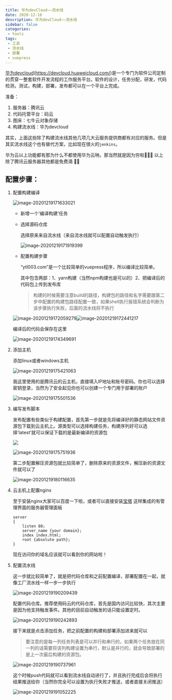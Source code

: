 ```yaml
---
title: 华为devCloud——流水线
date: 2020-12-16
description: 华为devCloud——流水线
sidebar: false
categories:
 - tools
tags:
 - 工具
 - 流水线
 - 部署
 - vuepress
---
```


[华为devcloud](https://devcloud.huaweicloud.com/)(https://devcloud.huaweicloud.com/)是一个专门为软件公司定制的贯穿一整套软件开发流程的工作服务平台。软件的设计，任务分配，研发，代码检测，测试，构建，部署，发布都可以在一个平台上完成。

准备：
1. 服务器：腾讯云
2. 代码托管平台：码云
3. 图床：七牛云对象存储
4. 构建流水线：华为devcloud

其实，上面这些除了构建流水线其他几项几大云服务提供商都有对应的服务。但是其实流水线这个也有替代方案，比如现在很火的`jenkins`。

华为云以上功能都有那为什么不都使用华为云呐，那当然就是因为穷啦🌚🌚🌚  以上除了腾讯云服务器其他都是免费滴 🙈🙈

## 配置步骤：

1. 配置构建编译

   ![image-20201219171633021](http://qcdn.ytl003.com/md/image-20201219171633021.png)

   - 新增一个’编译构建’任务

   - 选择源码仓库

     选择原来来自流水线（来自流水线就可以配置自动触发执行）

     ![image-20201219171919399](http://qcdn.ytl003.com/md/image-20201219171919399.png)

   - 配置构建步骤

     “ytl003.com”是一个比较简单的vuepress程序，所以编译比较简单。

     其中包含两部：1、yarn构建（当然npm构建也是可以的）2、把编译后的代码包上传到发布库

     > 构建的时候需要注意build的路径，构建包的路径和名字需要跟第二步中配置的构建包路径配置一致，如果shell执行报错系统会判断为该步骤执行失败，后面的流水线将不执行

   ![image-20201219172059279](http://qcdn.ytl003.com/md/image-20201219172059279.png)![image-20201219172441217](http://qcdn.ytl003.com/md/image-20201219172441217.png)

   编译后的代码会保存在这里

   ![image-20201219174349691](http://qcdn.ytl003.com/md/image-20201219174349691.png)

2. 添加主机

   添加linux或者windows主机

   ![image-20201219175421063](http://qcdn.ytl003.com/md/image-20201219175421063.png)

   我这里使用的是腾讯云的云主机，直接填入IP地址和账号密码。你也可以选择密钥登录，当然为了安全起见你也可以创建一个专门用于部署的账户

   ![image-20201219175501536](http://qcdn.ytl003.com/md/image-20201219175501536.png)

3. 编写发布脚本

   发布配置有些类似于构建配置，首先第一步就是先将编译好的静态网站文件资源包下载到云主机上。源类型可以选择构建任务，构建序列好可以选择’latest’就可以保证下载的是最新编译的资源包

   ![](http://qcdn.ytl003.com/md/image-20201219175713896-20201219180130969.png)

   ![image-20201219175751936](http://qcdn.ytl003.com/md/image-20201219175751936.png)

   第二步配置解压资源包就比较简单了，删除原来的资源文件，解压新的资源文件就可以了

   ![image-20201219180116635](http://qcdn.ytl003.com/md/image-20201219180116635.png)

4. 云主机上配置nginx

   至于安装nginx大家可以百度一下啦，或者可以直接安装[宝塔](http://www.bt.cn/) 这样集成的有管理界面的服务器管理面板

   ``` nginx
   server
   {
       listen 80;
       server_name {your domain};
       index index.html;
       root {absolute path};
   }
   ```

   现在访问你的域名应该就可以看到你的网站啦！

5. 配置流水线

   这一步就比较简单了，就是把代码仓库和之前配置编译，部署配置在一起，就像工厂流水线一样一步一步执行

   ![image-20201219190209439](http://qcdn.ytl003.com/md/image-20201219190209439.png)

   配置代码仓库。推荐使用码云的代码仓库，首先是国内访问比较快，其次主要是因为他支持触发事件。其他的目前自动触发的话只能设置定时。

   ![image-20201219190242893](http://qcdn.ytl003.com/md/image-20201219190242893.png)

   接下来就是点击添加任务，把之前配置的构建和部署添加进来就可以

   > 要注意的是每一列任务列表是可以并行和串行的，如果两个任务放在同一列的话需要将该列构建设置为串行，默认是并行的，就会导致部署的是上一次最后构建的资源包。

   ![image-20201219190737961](http://qcdn.ytl003.com/md/image-20201219190737961.png)

   这个时候push代码就可以看到流水线自动进行了，并且执行完成后会将执行结果推送给你（当然你完全可以设置为执行失败才推送，或者直接关闭推送）

   ![image-20201219191052225](http://qcdn.ytl003.com/md/image-20201219191052225.png)

